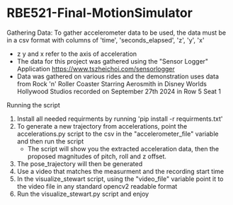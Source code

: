 # RBE521-Final-MotionSimulator
Gathering Data:
To gather accelerometer data to be used,  the data must be in a csv format with columns of 'time', 'seconds_elapsed', 'z', 'y', 'x'
 - z y and x refer to the axis of acceleration 
 - The data for this project was gathered using the "Sensor Logger" Application https://www.tszheichoi.com/sensorlogger
 - Data was gathered on various rides and the demonstration uses data from Rock 'n' Roller Coaster Starring Aerosmith in Disney Worlds Hollywood Studios recorded on September 27th 2024 in Row 5 Seat 1



Running the script 
1. Install all needed requirments by running 'pip install -r requirments.txt'  
2. To generate a new trajectory from accelerations, point the accelerations.py script to the csv in the "accelerometer_file" variable and then run the script
    - The script will show you the extracted acceleration data, then the proposed magnitudes of pitch, roll and z offset. 
3. The pose_trajectory will then be generated 
4. Use a video that matches the measurment and the recording start time 
5. In the visualize_stewart script, using the "video_file" variable point it to the video file in any standard opencv2 readable format
6. Run the visualize_stewart.py script and enjoy 
